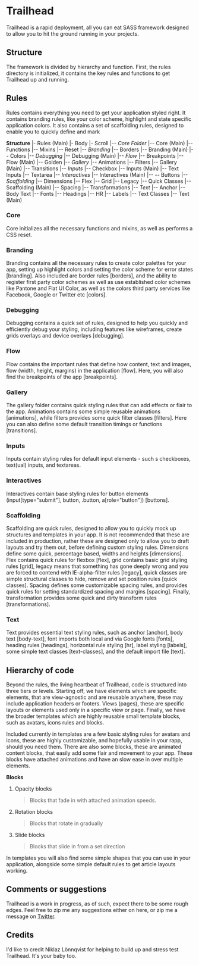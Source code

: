 # Trailhead

Trailhead is a rapid deployment, all you can eat SASS framework designed to allow you to hit the ground running in your projects.

## Structure

The framework is divided by hierarchy and function. First, the rules directory is initialized, it contains the key rules and functions to get Trailhead up and running.

## Rules

Rules contains everything you need to get your application styled right. It contains branding rules, like your color scheme, highlight and state specific application colors. It also contains a set of scaffolding rules, designed to enable you to quickly define and mark

**Structure**
|- Rules (Main)
|- Body
|- Scroll
|-- _Core Folder_
|-- Core (Main)
|-- Functions
|-- Mixins
|-- Reset
|-- _Branding_
|-- Borders
|-- Branding (Main)
|-- Colors
|-- _Debugging_
|-- Debugging (Main)
|-- _Flow_
|-- Breakpoints
|-- Flow (Main)
|-- Golden
|-- _Gallery_
|-- Animations
|-- Filters
|-- Gallery (Main)
|-- Transitions
|-- _Inputs_
|-- Checkbox
|-- Inputs (Main)
|-- Text Inputs
|-- Textarea
|-- _Interactives_
|-- Interactives (Main)
|-- -- Buttons
|-- _Scaffolding_
|-- Dimensions
|-- Flex
|-- Grid
|-- Legacy
|-- Quick Classes
|-- Scaffolding (Main)
|-- Spacing
|-- Transformations
|-- _Text_
|-- Anchor
|-- Body Text
|-- Fonts
|-- Headings
|-- HR
|-- Labels
|-- Text Classes
|-- Text (Main)

### Core

Core initializes all the necessary functions and mixins, as well as performs a CSS reset.

### Branding

Branding contains all the necessary rules to create color palettes for your app, setting up highlight colors and setting the color scheme for error states [branding]. Also included are border rules [borders], and the ability to register first party color schemes as well as use established color schemes like Pantone and Flat UI Color, as well as the colors third party services like Facebook, Google or Twitter etc [colors].

### Debugging

Debugging contains a quick set of rules, designed to help you quickly and efficiently debug your styling, including features like wireframes, create grids overlays and device overlays [debugging].

### Flow

Flow contains the important rules that define how content, text and images, flow (width, height, margins) in the application [flow]. Here, you will also find the breakpoints of the app [breakpoints].

### Gallery

The gallery folder contains quick styling rules that can add effects or flair to the app. Animations contains some simple reusable animations [animations], while filters provides some quick filter classes [filters]. Here you can also define some default transition timings or functions [transitions].

### Inputs

Inputs contain styling rules for default input elements - such s checkboxes, text(ual) inputs, and textareas.

### Interactives

Interactives contain base styling rules for button elements (input[type="submit"], button, .button, a[role="button"]) [buttons].

### Scaffolding

Scaffolding are quick rules, designed to allow you to quickly mock up structures and templates in your app. It is not recommended that these are included in production, rather these are designed only to allow you to draft layouts and try them out, before defining custom styling rules. Dimensions define some quick, percentage based, widths and heights [dimensions]. Flex contains quick rules for flexbox [flex], grid contains basic grid styling rules [grid], legacy means that something has gone deeply wrong and you are forced to contend with IE-alpha-filter rules [legacy], quick classes are simple structural classes to hide, remove and set position rules [quick classes]. Spacing defines some customizable spacing rules, and provides quick rules for setting standardized spacing and margins [spacing]. Finally, transformation provides some quick and dirty transform rules [transformations].

### Text

Text provides essential text styling rules, such as anchor [anchor], body text [body-text], font imports both local and via Google fonts [fonts], heading rules [headings], horizontal rule styling [hr], label styling [labels], some simple text classes [text-classes], and the default import file [text].

## Hierarchy of code

Beyond the rules, the living heartbeat of Trailhead, code is structured into three tiers or levels. Starting off, we have elements which are specific elements, that are view-agnostic and are reusable anywhere, these may include application headers or footers. Views (pages), these are specific layouts or elements used only in a specific view or page. Finally, we have the broader templates which are highly reusable small template blocks, such as avatars, icons rules and blocks.

Included currently in templates are a few basic styling rules for avatars and icons, these are highly customizable, and hopefully usable in your rapp, should you need them. There are also some blocks, these are animated content blocks, that easily add some flair and movement to your app. These blocks have attached animations and have an slow ease in over multiple elements.

**Blocks**

1. Opacity blocks

   > Blocks that fade in with attached animation speeds.

2. Rotation blocks

   > Blocks that rotate in gradually

3. Slide blocks
   > Blocks that slide in from a set direction

In templates you will also find some simple shapes that you can use in your application, alongside some simple default rules to get article layouts working.

## Comments or suggestions

Trailhead is a work in progress, as of such, expect there to be some rough edges. Feel free to zip me any suggestions either on here, or zip me a message on [Twitter](https://twitter.com/ikethepike).

## Credits

I'd like to credit Niklaz Lönnqvist for helping to build up and stress test Trailhead. It's your baby too.
